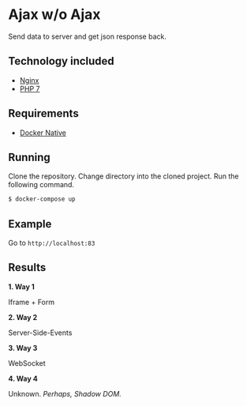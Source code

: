 # Ajax w/o Ajax
Send data to server and get json response back.

## Technology included

* [Nginx](http://nginx.org/)
* [PHP 7](http://php.net/)

## Requirements

* [Docker Native](https://www.docker.com/products/overview)

## Running

Clone the repository.
Change directory into the cloned project.
Run the following command.

```sh
$ docker-compose up
```

## Example

Go to `http://localhost:83`

## Results

**1. Way 1**

Iframe + Form

**2. Way 2**

Server-Side-Events

**3. Way 3**

WebSocket

**4. Way 4**

Unknown. _Perhaps, Shadow DOM._
